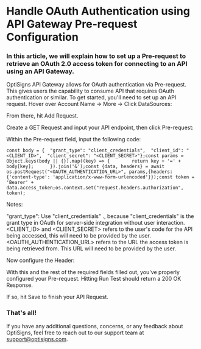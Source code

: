 # Handle OAuth Authentication using API Gateway Pre-request Configuration

### In this article, we will explain how to set up a Pre-request to retrieve an OAuth 2.0 access token for connecting to an API using an API Gateway.

OptiSigns API Gateway allows for OAuth authentication via Pre-request. This gives users the capability to consume API that requires OAuth authentication or similar.
To get started, you'll need to set up an API request. Hover over Account Name → More → Click DataSources:

From there, hit Add Request.

Create a GET Request and input your API endpoint, then click Pre-request:

Within the Pre-request field, input the following code:

```
const body = {  "grant_type": "client_credentials",  "client_id": "<CLIENT_ID>",  "client_secret": "<CLIENT_SECRET>"};const params = Object.keys(body || {}).map((key) => {        return key + '=' + body[key];      }).join('&');const {data, headers} = await os.postRequest("<OAUTH_AUTHENTICATION_URL>", params,{headers: {'content-type': 'application/x-www-form-urlencoded'}});const token = 'Bearer' + data.access_token;os.context.set("request.headers.authorization", token);
```

Notes:

"grant_type": Use "client_credentials" ., because "client_credentials" is the grant type in OAuth for server-side integration without user interaction.
<CLIENT_ID> and <CLIENT_SECRET> refers to the user's code for the API being accessed, this will need to be provided by the user.
<OAUTH_AUTHENTICATION_URL> refers to the URL the access token is being retrieved from. This URL will need to be provided by the user.

Now configure the Header:

With this and the rest of the required fields filled out, you've properly configured your Pre-request. Hitting Run Test should return a 200 OK Response.

If so, hit Save to finish your API Request.

### That's all!

If you have any additional questions, concerns, or any feedback about OptiSigns, feel free to reach out to our support team at [support@optisigns.com](mailto:support@optisigns.com).